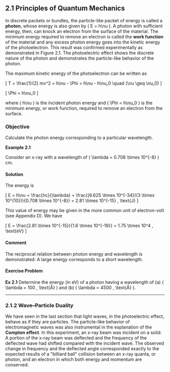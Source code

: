 ## 2.1 Principles of Quantum Mechanics

In discrete packets or bundles, the particle-like packet of energy is called a **photon**, whose energy is also given by \( E = h\nu \). A photon with sufficient energy, then, can knock an electron from the surface of the material. The minimum energy required to remove an electron is called the **work function** of the material and any excess photon energy goes into the kinetic energy of the photoelectron. This result was confirmed experimentally as demonstrated in Figure 2.1. The photoelectric effect shows the discrete nature of the photon and demonstrates the particle-like behavior of the photon.

The maximum kinetic energy of the photoelectron can be written as

\[
T = \frac{1}{2} mv^2 = h\nu - \Phi = h\nu - h\nu_0 \quad (\nu \geq \nu_0)
\]

\[
\Phi = h\nu_0
\]

where \( h\nu \) is the incident photon energy and \( \Phi = h\nu_0 \) is the minimum energy, or work function, required to remove an electron from the surface.

### Objective

Calculate the photon energy corresponding to a particular wavelength.

**Example 2.1**

Consider an x-ray with a wavelength of \( \lambda = 0.708 \times 10^{-8} \) cm.

#### Solution

The energy is

\[
E = h\nu = \frac{hc}{\lambda} = \frac{(6.625 \times 10^{-34})(3 \times 10^{10})}{0.708 \times 10^{-8}} = 2.81 \times 10^{-15} \, \text{J}
\]

This value of energy may be given in the more common unit of electron-volt (see Appendix D). We have

\[
E = \frac{2.81 \times 10^{-15}}{1.6 \times 10^{-19}} = 1.75 \times 10^4 \, \text{eV}
\]

#### Comment

The reciprocal relation between photon energy and wavelength is demonstrated: A large energy corresponds to a short wavelength.

#### Exercise Problem

**Ex 2.1** Determine the energy (in eV) of a photon having a wavelength of (a) \( \lambda = 100 \, \text{Å} \) and (b) \( \lambda = 4500 \, \text{Å} \).

----

### 2.1.2 Wave–Particle Duality

We have seen in the last section that light waves, in the photoelectric effect, behave as if they are particles. The particle-like behavior of electromagnetic waves was also instrumental in the explanation of the **Compton effect**. In this experiment, an x-ray beam was incident on a solid. A portion of the x-ray beam was deflected and the frequency of the deflected wave had shifted compared with the incident wave. The observed change in frequency and the deflected angle corresponded exactly to the expected results of a "billiard ball" collision between an x-ray quanta, or photon, and an electron in which both energy and momentum are conserved.